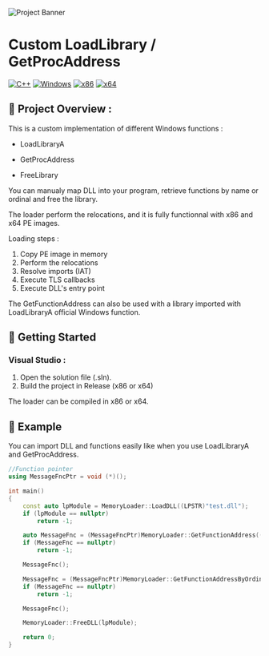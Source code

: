 ![Project Banner](https://github.com/adamhlt/Manual-DLL-Loader/blob/main/Ressources/banner.png)

# Custom LoadLibrary / GetProcAddress

[![C++](https://img.shields.io/badge/language-C%2B%2B-%23f34b7d.svg?style=for-the-badge&logo=appveyor)](https://en.wikipedia.org/wiki/C%2B%2B) [![Windows](https://img.shields.io/badge/platform-Windows-0078d7.svg?style=for-the-badge&logo=appveyor)](https://en.wikipedia.org/wiki/Microsoft_Windows) [![x86](https://img.shields.io/badge/arch-x86-red.svg?style=for-the-badge&logo=appveyor)](https://en.wikipedia.org/wiki/X86) [![x64](https://img.shields.io/badge/arch-x64-green.svg?style=for-the-badge&logo=appveyor)](https://en.wikipedia.org/wiki/X64)

## :open_book: Project Overview :

This is a custom implementation of different Windows functions : 

- LoadLibraryA

- GetProcAddress

- FreeLibrary

You can manualy map DLL into your program, retrieve functions by name or ordinal and free the library.

The loader perform the relocations, and it is fully functionnal with x86 and x64 PE images.

Loading steps :

1. Copy PE image in memory
2. Perform the relocations
3. Resolve imports (IAT)
4. Execute TLS callbacks
5. Execute DLL's entry point 

The GetFunctionAddress can also be used with a library imported with LoadLibraryA official Windows function.

## :rocket: Getting Started
### Visual Studio :
1. Open the solution file (.sln).
2. Build the project in Release (x86 or x64)

The loader can be compiled in x86 or x64.

## :test_tube: Example

You can import DLL and functions easily like when you use LoadLibraryA and GetProcAddress.

```c++
//Function pointer
using MessageFncPtr = void (*)();

int main()
{
	const auto lpModule = MemoryLoader::LoadDLL((LPSTR)"test.dll");
	if (lpModule == nullptr)
		return -1;

	auto MessageFnc = (MessageFncPtr)MemoryLoader::GetFunctionAddress((LPVOID)lpModule, (const LPSTR)"Message");
	if (MessageFnc == nullptr)
		return -1;

	MessageFnc();

	MessageFnc = (MessageFncPtr)MemoryLoader::GetFunctionAddressByOrdinal((LPVOID)lpModule, 1);
	if (MessageFnc == nullptr)
		return -1;

	MessageFnc();

	MemoryLoader::FreeDLL(lpModule);

	return 0;
}
```

